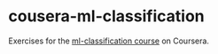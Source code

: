 # cousera-ml-classification
Exercises for the [ml-classification course](https://www.coursera.org/learn/ml-classification) on Coursera.
